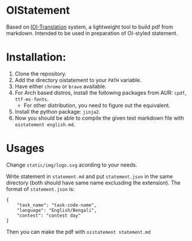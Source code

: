 # OIStatement
Based on [IOI-Translation](https://github.com/ioi-2019/ioi-translation) system, a lightweight tool to build pdf from markdown. Intended to be used in preparation of OI-styled statement. 

# Installation:
1. Clone the repository. 
2. Add the directory oistatement to your `PATH` variable.  
3. Have either `chrome` or `brave` available.
4. For Arch based distros, install the following packages from AUR: `cpdf`, `ttf-ms-fonts`.
    - For other distribution, you need to figure out the equivalent.
5. Install the python package: `jinja2`.
6. Now you should be able to compile the given test markdown file with `oistatement english.md`. 

# Usages 
Change `static/img/logo.svg` acording to your needs. 

Write statement in `statement.md` and put `statement.json` in the same directory (both should have same name exclusding the extension). The format of `statement.json` is: 

```
{
    "task_name": "task-code-name",
    "language": "English/Bengali", 
    "contest": "contest day"
}
```
Then you can make the pdf with `oistatement statement.md` 